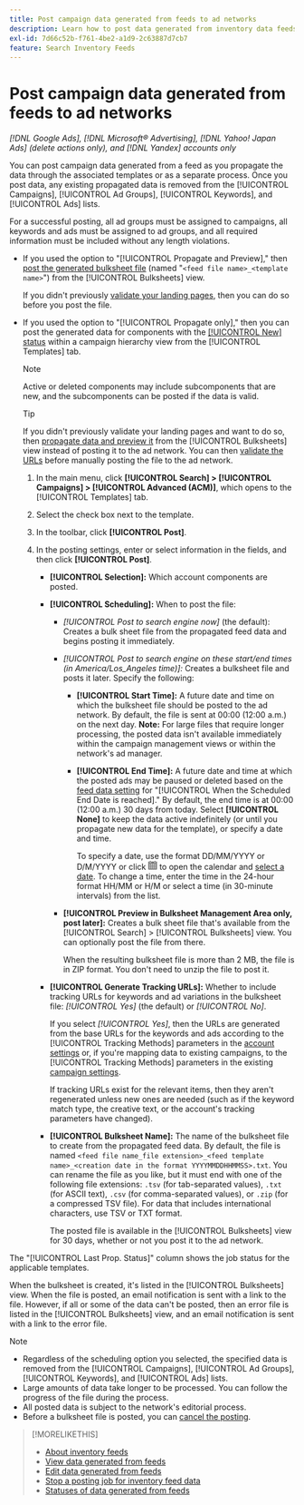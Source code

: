 ```yaml
---
title: Post campaign data generated from feeds to ad networks
description: Learn how to post data generated from inventory data feeds to ad networks.
exl-id: 7d66c52b-f761-4be2-a1d9-2c63887d7cb7
feature: Search Inventory Feeds
---
```

# Post campaign data generated from feeds to ad networks

*[!DNL Google Ads], [!DNL Microsoft&reg; Advertising], [!DNL Yahoo! Japan Ads] (delete actions only), and [!DNL Yandex] accounts only*

You can post campaign data generated from a feed as you propagate the data through the associated templates or as a separate process. Once you post data, any existing propagated data is removed from the [!UICONTROL Campaigns], [!UICONTROL Ad Groups], [!UICONTROL Keywords], and [!UICONTROL Ads] lists.

For a successful posting, all ad groups must be assigned to campaigns, all keywords and ads must be assigned to ad groups, and all required information must be included without any length violations.

* If you used the option to "[!UICONTROL Propagate and Preview]," then [post the generated bulksheet file](/help/search-social-commerce/campaign-management/bulksheets/bulksheet-post.md) (named "`<feed file name>_<template name>`") from the [!UICONTROL Bulksheets] view.

  If you didn't previously [validate your landing pages](/help/search-social-commerce/campaign-management/bulksheets/bulksheet-validate-landing-pages.md), then you can do so before you post the file.

* If you used the option to "[!UICONTROL Propagate only]," then you can post the generated data for components with the [[!UICONTROL New] status](propagated-data-status.md) within a campaign hierarchy view from the [!UICONTROL Templates] tab.

  >[!NOTE]
  >
  >Active or deleted components may include subcomponents that are new, and the subcomponents can be posted if the data is valid.

  >[!TIP]
  >
  >If you didn't previously validate your landing pages and want to do so, then [propagate data and preview it](feed-data-propagate.md) from the [!UICONTROL Bulksheets] view instead of posting it to the ad network. You can then [validate the URLs](/help/search-social-commerce/campaign-management/bulksheets/bulksheet-validate-landing-pages.md) before manually posting the file to the ad network.

  1. In the main menu, click **[!UICONTROL Search] > [!UICONTROL Campaigns] > [!UICONTROL Advanced (ACM)]**, which opens to the [!UICONTROL Templates] tab.
  
  1. Select the check box next to the template.
  
  1. In the toolbar, click **[!UICONTROL Post]**.

  1. In the posting settings, enter or select information in the fields, and then click **[!UICONTROL Post]**.

     * **[!UICONTROL Selection]:** Which account components are posted.
     
     * **[!UICONTROL Scheduling]:** When to post the file:
     
       * *[!UICONTROL Post to search engine now]* (the default): Creates a bulk sheet file from the propagated feed data and begins posting it immediately.
       
       * *[!UICONTROL Post to search engine on these start/end times (in America/Los_Angeles time)]:* Creates a bulksheet file and posts it later. Specify the following:
       
         * **[!UICONTROL Start Time]:** A future date and time on which the bulksheet file should be posted to the ad network. By default, the file is sent at 00:00 (12:00 a.m.) on the next day. **Note:** For large files that require longer processing, the posted data isn't available immediately within the campaign management views or within the network's ad manager.

         * **[!UICONTROL End Time]:** A future date and time at which the posted ads may be paused or deleted based on the [feed data setting](feed-settings-manage.md#feed-data-settings) for "[!UICONTROL When the Scheduled End Date is reached]." By default, the end time is at 00:00 (12:00 a.m.) 30 days from today. Select **[!UICONTROL None]** to keep the data active indefinitely (or until you propagate new data for the template), or specify a date and time.
         
           To specify a date, use the format DD/MM/YYYY or D/M/YYYY or click ![Calendar](/help/search-social-commerce/assets/calendar.png "Calendar") to open the calendar and [select a date](/help/search-social-commerce/common-tasks/navigation-editing-selection/calendar.md). To change a time, enter the time in the 24-hour format HH/MM or H/M or select a time (in 30-minute intervals) from the list.

       * **[!UICONTROL Preview in Bulksheet Management Area only, post later]:** Creates a bulk sheet file that's available from the [!UICONTROL Search] > [!UICONTROL Bulksheets] view. You can optionally post the file from there.
       
         When the resulting bulksheet file is more than 2 MB, the file is in ZIP format. You don't need to unzip the file to post it.

     * **[!UICONTROL Generate Tracking URLs]:** Whether to include tracking URLs for keywords and ad variations in the bulksheet file: *[!UICONTROL Yes]* (the default) or *[!UICONTROL No]*.
     
       If you select *[!UICONTROL Yes]*, then the URLs are generated from the base URLs for the keywords and ads according to the [!UICONTROL Tracking Methods] parameters in the [account settings](/help/search-social-commerce/campaign-management/accounts/ad-network-account-manage.md) or, if you're mapping data to existing campaigns, to the [!UICONTROL Tracking Methods] parameters in the existing [campaign settings](/help/search-social-commerce/campaign-management/campaigns/campaign-manage.md).
     
       If tracking URLs exist for the relevant items, then they aren't regenerated unless new ones are needed (such as if the keyword match type, the creative text, or the account's tracking parameters have changed).

     * **[!UICONTROL Bulksheet Name]:** The name of the bulksheet file to create from the propagated feed data. By default, the file is named `<feed file name_file extension>_<feed template name>_<creation date in the format YYYYMMDDHHMMSS>.txt`. You can rename the file as you like, but it must end with one of the following file extensions: `.tsv` (for tab-separated values), `.txt` (for ASCII text), `.csv` (for comma-separated values), or `.zip` (for a compressed TSV file). For data that includes international characters, use TSV or TXT format.

       The posted file is available in the [!UICONTROL Bulksheets] view for 30 days, whether or not you post it to the ad network.

The "[!UICONTROL Last Prop. Status]" column shows the job status for the applicable templates.

When the bulksheet is created, it's listed in the [!UICONTROL Bulksheets] view. When the file is posted, an email notification is sent with a link to the file. However, if all or some of the data can't be posted, then an error file is listed in the [!UICONTROL Bulksheets] view, and an email notification is sent with a link to the error file.

>[!NOTE]
>
>* Regardless of the scheduling option you selected, the specified data is removed from the [!UICONTROL Campaigns], [!UICONTROL Ad Groups], [!UICONTROL Keywords], and [!UICONTROL Ads] lists.
>* Large amounts of data take longer to be processed. You can follow the progress of the file during the process.
>* All posted data is subject to the network's editorial process.
>* Before a bulksheet file is posted, you can [cancel the posting](/help/search-social-commerce/campaign-management/bulksheets/bulksheet-stop-job.md).

>[!MORELIKETHIS]
>
>* [About inventory feeds](inventory-feeds-about.md)
>* [View data generated from feeds](propagated-data-view.md)
>* [Edit data generated from feeds](propagated-data-edit.md)
>* [Stop a posting job for inventory feed data](stop-job.md)
>* [Statuses of data generated from feeds](propagated-data-status.md)
